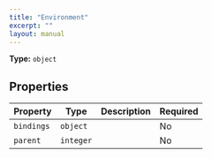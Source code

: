 ```yaml
---
title: "Environment"
excerpt: ""
layout: manual
---
```



**Type:** `object`





## Properties

| Property | Type | Description | Required |
|----------|------|-------------|----------|
| `bindings` |`object`|  | No |
| `parent` |`integer`|  | No |


